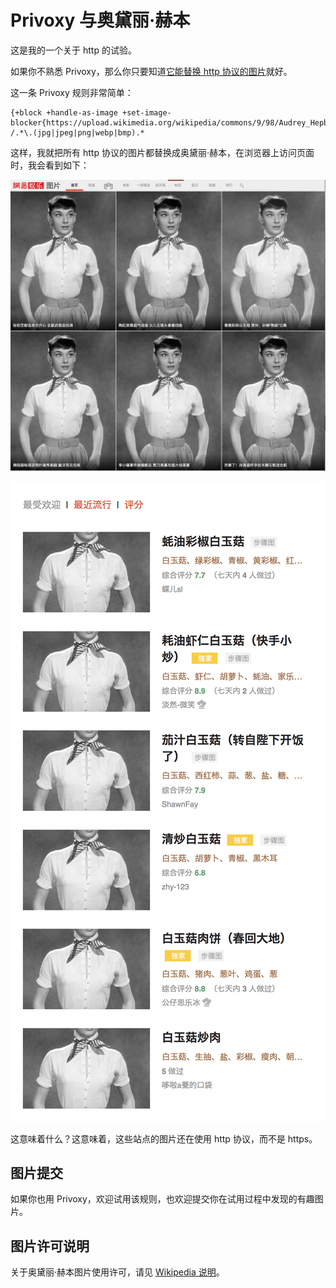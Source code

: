 # Privoxy 与奥黛丽·赫本

这是我的一个关于 http 的试验。

如果你不熟悉 Privoxy，那么你只要知道[它能替换 http 协议的图片](https://blog.zfanw.com/block-webpage-ad-with-privoxy/)就好。

这一条 Privoxy 规则非常简单：

```
{+block +handle-as-image +set-image-blocker{https://upload.wikimedia.org/wikipedia/commons/9/98/Audrey_Hepburn_screentest_in_Roman_Holiday_trailer.jpg}}
/.*\.(jpg|jpeg|png|webp|bmp).*
```
这样，我就把所有 http 协议的图片都替换成奥黛丽·赫本，在浏览器上访问页面时，我会看到如下：

![赫本](images/replace-image-with-hepburn.png)

![赫本](images/replace-img-with-hepburn.png)

这意味着什么？这意味着，这些站点的图片还在使用 http 协议，而不是 https。

## 图片提交

如果你也用 Privoxy，欢迎试用该规则，也欢迎提交你在试用过程中发现的有趣图片。

## 图片许可说明

关于奥黛丽·赫本图片使用许可，请见 [Wikipedia 说明](https://upload.wikimedia.org/wikipedia/commons/9/98/Audrey_Hepburn_screentest_in_Roman_Holiday_trailer.jpg)。